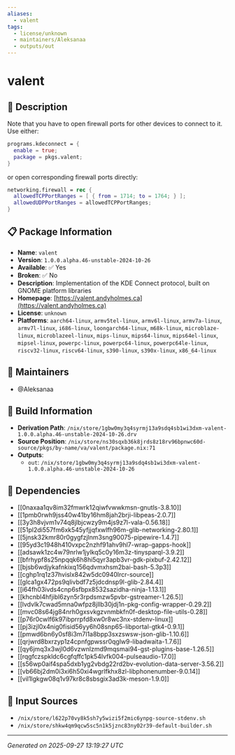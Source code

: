 ```yaml
---
aliases:
  - valent
tags:
  - license/unknown
  - maintainers/Aleksanaa
  - outputs/out
---
```


# valent

## 📝 Description

Note that you have to open firewall ports for other devices
to connect to it. Use either:
```nix
programs.kdeconnect = {
  enable = true;
  package = pkgs.valent;
}
```
or open corresponding firewall ports directly:
```nix
networking.firewall = rec {
  allowedTCPPortRanges = [ { from = 1714; to = 1764; } ];
  allowedUDPPortRanges = allowedTCPPortRanges;
}
```


## 📋 Package Information

- **Name**: `valent`
- **Version**: `1.0.0.alpha.46-unstable-2024-10-26`
- **Available**: ✅ Yes
- **Broken**: ✅ No
- **Description**: Implementation of the KDE Connect protocol, built on GNOME platform libraries
- **Homepage**: [https://valent.andyholmes.ca](https://valent.andyholmes.ca)
- **License**: `unknown`
- **Platforms**: `aarch64-linux`, `armv5tel-linux`, `armv6l-linux`, `armv7a-linux`, `armv7l-linux`, `i686-linux`, `loongarch64-linux`, `m68k-linux`, `microblaze-linux`, `microblazeel-linux`, `mips-linux`, `mips64-linux`, `mips64el-linux`, `mipsel-linux`, `powerpc-linux`, `powerpc64-linux`, `powerpc64le-linux`, `riscv32-linux`, `riscv64-linux`, `s390-linux`, `s390x-linux`, `x86_64-linux`
## 👥 Maintainers

- @Aleksanaa


## 🔧 Build Information

- **Derivation Path**: `/nix/store/1gbw0my3q4syrmj13a9sdq4sb1wi3dxm-valent-1.0.0.alpha.46-unstable-2024-10-26.drv`
- **Source Position**: `/nix/store/ns30sqxb36k8jrds8z18rv96bpnwc60d-source/pkgs/by-name/va/valent/package.nix:71`
- **Outputs**:
  - `out`:  `/nix/store/1gbw0my3q4syrmj13a9sdq4sb1wi3dxm-valent-1.0.0.alpha.46-unstable-2024-10-26`

## 🔗 Dependencies

- [[0naxaa1qv8im32fmwrk12qiwfvwwkmsn-gnutls-3.8.10]]
- [[1pmb0rwh9jss40w41by16hm8jah2brji-libpeas-2.0.7]]
- [[3y3h8vjvm1v74q8jlbjcwzy9m4js9z7l-vala-0.56.18]]
- [[51pl2di557fm6xk545yfjjqfxwlfh96m-glib-networking-2.80.1]]
- [[5jnsk32kmr80r0gygfzjlnm3sng90075-pipewire-1.4.7]]
- [[95yd3c1948h410vxpc2nzhf91ahv9hl7-wrap-gapps-hook]]
- [[adsawk1zc4w79nrlw1jylkq5c0y16m3z-tinysparql-3.9.2]]
- [[bfrhypf8s25npqqk6h8hi5qyr3apb3vr-gdk-pixbuf-2.42.12]]
- [[bjsb6wdjykafnkixq156qdvmxhsm2bai-bash-5.3p3]]
- [[cghp1rq1z37hvislx842w5dc0940lrcr-source]]
- [[glca1gx472ps9qlivbdf7z5jdcdnsp9l-glib-2.84.4]]
- [[i64fh03ivds4cnp6sfbpx8532sazidha-ninja-1.13.1]]
- [[khcnbl4hfjibl6zyn5r3rpdsmzw5pvbr-gstreamer-1.26.5]]
- [[lvdvlk7cwad5mna0wfpz8jllb30jdj1n-pkg-config-wrapper-0.29.2]]
- [[mvc08s64jg84nrh0gxsvkgzvnmbkfn0f-desktop-file-utils-0.28]]
- [[p76r0cwlf6k97ibprrpfd8xw0r8wc3nx-stdenv-linux]]
- [[pj3izjl0x4nig0fisid56yy6h08snp65-libportal-gtk4-0.9.1]]
- [[pmwd6bn6y0sf8i3m7l1a8bpp3sxzswsw-json-glib-1.10.6]]
- [[qrjwrd8bxrzyp1z4cpnfgpwssr0qglw9-libadwaita-1.7.6]]
- [[qy6jmq3x3wjl0d6vzwnlzmd9mqsmai94-gst-plugins-base-1.26.5]]
- [[rqgfczspkldc6cgfqffc1pk54lvfk004-pulseaudio-17.0]]
- [[s56wp0aif4spa5dxb1yg2vbdg22rd2bv-evolution-data-server-3.56.2]]
- [[vb66bj2dm0i3xi6h50xi4wgrlfkhx8zl-libphonenumber-9.0.14]]
- [[vil1lgkgw08q1v97kr8c8sbsgix3ad3k-meson-1.9.0]]

## 📁 Input Sources

- `/nix/store/l622p70vy8k5sh7y5wizi5f2mic6ynpg-source-stdenv.sh`
- `/nix/store/shkw4qm9qcw5sc5n1k5jznc83ny02r39-default-builder.sh`

---
*Generated on 2025-09-27 13:19:27 UTC*
